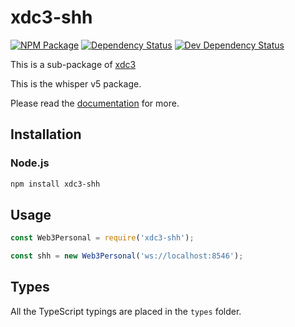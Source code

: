 # xdc3-shh

[![NPM Package][npm-image]][npm-url] [![Dependency Status][deps-image]][deps-url] [![Dev Dependency Status][deps-dev-image]][deps-dev-url]

This is a sub-package of [xdc3][repo]

This is the whisper v5 package.

Please read the [documentation][docs] for more.

## Installation

### Node.js

```bash
npm install xdc3-shh
```

## Usage

```js
const Web3Personal = require('xdc3-shh');

const shh = new Web3Personal('ws://localhost:8546');
```

## Types

All the TypeScript typings are placed in the `types` folder.

[docs]: http://web3js.readthedocs.io/en/1.0/
[repo]: https://github.com/XinFinOrg/XDC3
[npm-image]: https://img.shields.io/npm/v/web3-shh.svg
[npm-url]: https://npmjs.org/package/web3-shh
[deps-image]: https://david-dm.org/XinFinOrg/XDC3/1.x/status.svg?path=packages/web3-shh
[deps-url]: https://david-dm.org/XinFinOrg/XDC3/1.x?path=packages/web3-shh
[deps-dev-image]: https://david-dm.org/XinFinOrg/XDC3/1.x/dev-status.svg?path=packages/web3-shh
[deps-dev-url]: https://david-dm.org/XinFinOrg/XDC3/1.x?type=dev&path=packages/web3-shh

